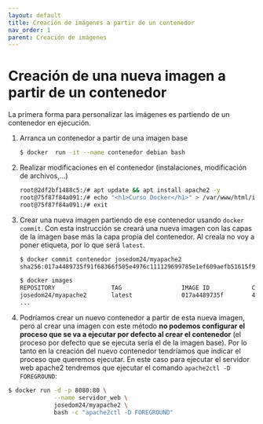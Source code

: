 ```yaml
---
layout: default
title: Creación de imágenes a partir de un contenedor
nav_order: 1
parent: Creación de imágenes
---
```

# Creación de una nueva imagen a partir de un contenedor

La primera forma para personalizar las imágenes es partiendo de un contenedor en ejecución. 

1. Arranca un contenedor a partir de una imagen base

    ```bash
    $ docker  run -it --name contenedor debian bash
    ```

2. Realizar modificaciones en el contenedor (instalaciones, modificación de archivos,...)

    ```bash
    root@2df2bf1488c5:/# apt update && apt install apache2 -y
    root@75f87f84a091:/# echo "<h1>Curso Docker</h1>" > /var/www/html/index.html
    root@75f87f84a091:/# exit
    ```

3. Crear una nueva imagen partiendo de ese contenedor usando `docker commit`. Con esta instrucción se creará una nueva imagen con las capas de la imagen base más la capa propia del contenedor. Al creala no voy a poner etiqueta, por lo que será `latest`.

    ```bash
    $ docker commit contenedor josedom24/myapache2
    sha256:017a4489735f91f68366f505e4976c111129699785e1ef609aefb51615f98fc4

    $ docker images
    REPOSITORY                TAG                 IMAGE ID            CREATED             SIZE
    josedom24/myapache2       latest              017a4489735f        44 seconds ago      243MB
    ...
    ```

4. Podríamos crear un nuevo contenedor a partir de esta nueva imagen, pero al crear una imagen con este método **no podemos configurar el proceso que se va a ejecutar por defecto al crear el contenedor** (el proceso por defecto que se ejecuta sería el de la imagen base). Por lo tanto en la creación del nuevo contenedor tendríamos que indicar el proceso que queremos ejecutar. En este caso para ejecutar el servidor web apache2 tendremos que ejecutar el comando `apache2ctl -D FOREGROUND`:

```bash
$ docker run -d -p 8080:80 \
             --name servidor_web \
             josedom24/myapache2 \
             bash -c "apache2ctl -D FOREGROUND"
```
